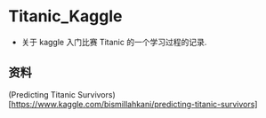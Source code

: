 # Titanic_Kaggle
- 关于 kaggle 入门比赛 Titanic 的一个学习过程的记录.
## 资料
(Predicting Titanic Survivors)[https://www.kaggle.com/bismillahkani/predicting-titanic-survivors]
